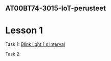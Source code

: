 ## AT00BT74-3015-IoT-perusteet

# Lesson 1
Task 1: [Blink light 1 s interval](https://github.com/MtrS4n0/AT00BT74-3015-IoT-perusteet/blob/584a2a84ebe72c988137163139729655580c43d4/L1_T1)

Task 2: 
